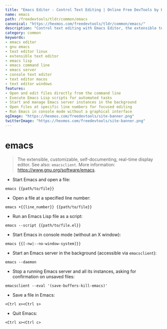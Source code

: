 ```yaml
---
title: "Emacs Editor - Control Text Editing | Online Free DevTools by Hexmos"
name: emacs
path: /freedevtools/tldr/common/emacs
canonical: "https://hexmos.com/freedevtools/tldr/common/emacs/"
description: "Control text editing with Emacs Editor, the extensible text editor. Edit files, run scripts, and manage Emacs server instances quickly. Free online tool, no registration required."
category: common
keywords:
- emacs editor
- gnu emacs
- text editor linux
- extensible text editor
- emacs lisp
- emacs command line
- emacs server
- console text editor
- text editor macos
- text editor windows
features:
- Open and edit files directly from the command line
- Execute Emacs Lisp scripts for automated tasks
- Start and manage Emacs server instances in the background
- Open files at specific line numbers for focused editing
- Run Emacs in console mode without a graphical interface
ogImage: "https://hexmos.com/freedevtools/site-banner.png"
twitterImage: "https://hexmos.com/freedevtools/site-banner.png"
---
```


# emacs

> The extensible, customizable, self-documenting, real-time display editor.
> See also: `emacsclient`.
> More information: <https://www.gnu.org/software/emacs>.

- Start Emacs and open a file:

`emacs {{path/to/file}}`

- Open a file at a specified line number:

`emacs +{{line_number}} {{path/to/file}}`

- Run an Emacs Lisp file as a script:

`emacs --script {{path/to/file.el}}`

- Start Emacs in console mode (without an X window):

`emacs {{[-nw|--no-window-system]}}`

- Start an Emacs server in the background (accessible via `emacsclient`):

`emacs --daemon`

- Stop a running Emacs server and all its instances, asking for confirmation on unsaved files:

`emacsclient --eval '(save-buffers-kill-emacs)'`

- Save a file in Emacs:

`<Ctrl x><Ctrl s>`

- Quit Emacs:

`<Ctrl x><Ctrl c>`
